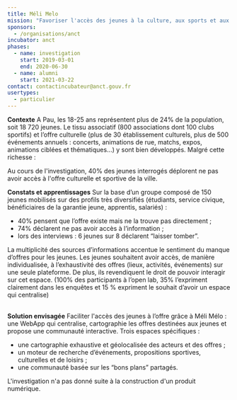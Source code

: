 ```yaml
---
title: Méli Melo
mission: "Favoriser l'accès des jeunes à la culture, aux sports et aux loisirs "
sponsors:
  - /organisations/anct
incubator: anct
phases:
  - name: investigation
    start: 2019-03-01
    end: 2020-06-30
  - name: alumni
    start: 2021-03-22
contact: contactincubateur@anct.gouv.fr
usertypes:
  - particulier
---
```


**Contexte**
A Pau, les 18-25 ans représentent plus de 24% de la population, soit 18 720 jeunes.
Le tissu associatif (800 associations dont 100 clubs sportifs) et l’offre culturelle (plus de 30
établissement culturels, plus de 500 événements annuels : concerts, animations de rue, matchs,
expos, animations ciblées et thématiques...) y sont bien développés. Malgré cette richesse :

Au cours de l'investigation, 40% des jeunes interrogés déplorent ne pas avoir accès à l'offre culturelle et sportive de la ville.

**Constats et apprentissages**
Sur la base d’un groupe composé de 150 jeunes mobilisés sur des profils très diversifiés (étudiants,
service civique, bénéficiaires de la garantie jeune, apprentis, salariés) :

- 40% pensent que l’offre existe mais ne la trouve pas directement ;
- 74% déclarent ne pas avoir accès à l’information ;
- lors des interviews : 6 jeunes sur 8 déclarent “laisser tomber”.

La multiplicité des sources d’informations accentue le sentiment du manque d’offres pour les jeunes.
Les jeunes souhaitent avoir accès, de manière individualisée, à l’exhaustivité des offres (lieux,
activités, événements) sur une seule plateforme. De plus, ils revendiquent le droit de pouvoir
interagir sur cet espace. (100% des participants à l’open lab, 35% l’expriment clairement dans
les enquêtes et 15 % expriment le souhait d’avoir un espace qui centralise)

\
**Solution envisagée**
Faciliter l'accès des jeunes à l’offre grâce à Méli Mélo : une WebApp qui centralise,
cartographie les offres destinées aux jeunes et propose une communauté interactive.
Trois espaces spécifiques :

- une cartographie exhaustive et géolocalisée des acteurs et des offres ;
- un moteur de recherche d’événements, propositions sportives, culturelles et de loisirs ;
- une communauté basée sur les “bons plans” partagés.

L'investigation n'a pas donné suite à la construction d'un produit numérique.
